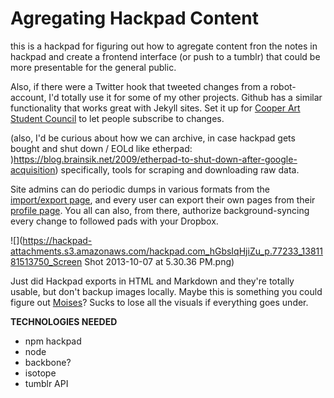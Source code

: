 # Agregating Hackpad Content

this is a hackpad for figuring out how to agregate content fron the notes in hackpad and create a frontend interface (or push to a tumblr) that could be more presentable for the general public.

Also, if there were a Twitter hook that tweeted changes from a robot-account, I'd totally use it for some of my other projects. Github has a similar functionality that works great with Jekyll sites. Set it up for [Cooper Art Student Council](https://twitter.com/cooperasc) to let people subscribe to changes.

(also, I'd be curious about how we can archive, in case hackpad gets bought and shut down / EOLd like etherpad: [](https://blog.brainsik.net/2009/etherpad-to-shut-down-after-google-acquisition))https://blog.brainsik.net/2009/etherpad-to-shut-down-after-google-acquisition)  specifically, tools for scraping and downloading raw data.

Site admins can do periodic dumps in various formats from the [import/export page](https://sfpc.hackpad.com/ep/admin/import-export), and every user can export their own pages from their [profile page](https://sfpc.hackpad.com/ep/profile/). You all can also, from there, authorize background-syncing every change to followed pads with your Dropbox.

![](https://hackpad-attachments.s3.amazonaws.com/hackpad.com_hGbsIqHjiZu_p.77233_1381181513750_Screen Shot 2013-10-07 at 5.30.36 PM.png)

Just did Hackpad exports in HTML and Markdown and they're totally usable, but don't backup images locally. Maybe this is something you could figure out [Moises](/ep/profile/v6pSS8EP8fM)? Sucks to lose all the visuals if everything goes under.

**TECHNOLOGIES NEEDED**

*   npm hackpad
*   node
*   backbone?
*   isotope
*   tumblr API